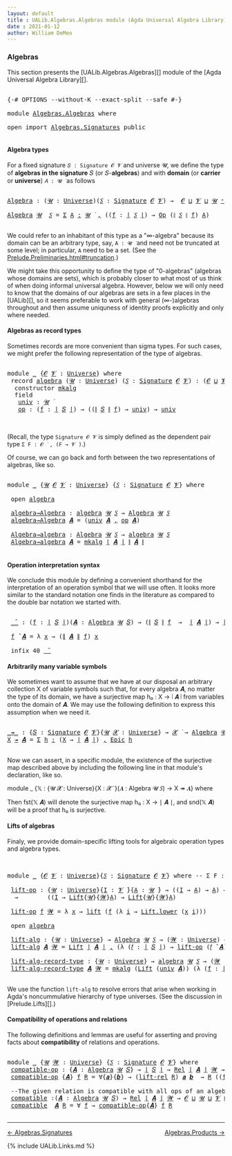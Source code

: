 ```yaml
---
layout: default
title : UALib.Algebras.Algebras module (Agda Universal Algebra Library)
date : 2021-01-12
author: William DeMeo
---
```


### <a id="algebras">Algebras</a>

This section presents the [UALib.Algebras.Algebras][] module of the [Agda Universal Algebra Library][].

<pre class="Agda">

<a id="292" class="Symbol">{-#</a> <a id="296" class="Keyword">OPTIONS</a> <a id="304" class="Pragma">--without-K</a> <a id="316" class="Pragma">--exact-split</a> <a id="330" class="Pragma">--safe</a> <a id="337" class="Symbol">#-}</a>

<a id="342" class="Keyword">module</a> <a id="349" href="Algebras.Algebras.html" class="Module">Algebras.Algebras</a> <a id="367" class="Keyword">where</a>

<a id="374" class="Keyword">open</a> <a id="379" class="Keyword">import</a> <a id="386" href="Algebras.Signatures.html" class="Module">Algebras.Signatures</a> <a id="406" class="Keyword">public</a>

</pre>


#### <a id="algebra-types">Algebra types</a>

For a fixed signature `𝑆 : Signature 𝓞 𝓥` and universe 𝓤, we define the type of **algebras in the signature** 𝑆 (or 𝑆-**algebras**) and with **domain** (or **carrier** or **universe**) `𝐴 : 𝓤 ̇` as follows

<pre class="Agda">

<a id="Algebra"></a><a id="694" href="Algebras.Algebras.html#694" class="Function">Algebra</a> <a id="702" class="Symbol">:</a> <a id="704" class="Symbol">(</a><a id="705" href="Algebras.Algebras.html#705" class="Bound">𝓤</a> <a id="707" class="Symbol">:</a> <a id="709" href="Agda.Primitive.html#423" class="Postulate">Universe</a><a id="717" class="Symbol">)(</a><a id="719" href="Algebras.Algebras.html#719" class="Bound">𝑆</a> <a id="721" class="Symbol">:</a> <a id="723" href="Algebras.Signatures.html#1299" class="Function">Signature</a> <a id="733" href="Prelude.Preliminaries.html#5600" class="Generalizable">𝓞</a> <a id="735" href="Universes.html#262" class="Generalizable">𝓥</a><a id="736" class="Symbol">)</a> <a id="738" class="Symbol">→</a>  <a id="741" href="Prelude.Preliminaries.html#5600" class="Generalizable">𝓞</a> <a id="743" href="Agda.Primitive.html#636" class="Primitive Operator">⊔</a> <a id="745" href="Universes.html#262" class="Generalizable">𝓥</a> <a id="747" href="Agda.Primitive.html#636" class="Primitive Operator">⊔</a> <a id="749" href="Algebras.Algebras.html#705" class="Bound">𝓤</a> <a id="751" href="Agda.Primitive.html#606" class="Primitive Operator">⁺</a> <a id="753" href="Universes.html#403" class="Function Operator">̇</a>

<a id="756" href="Algebras.Algebras.html#694" class="Function">Algebra</a> <a id="764" href="Algebras.Algebras.html#764" class="Bound">𝓤</a>  <a id="767" href="Algebras.Algebras.html#767" class="Bound">𝑆</a> <a id="769" class="Symbol">=</a> <a id="771" href="MGS-MLTT.html#3074" class="Function">Σ</a> <a id="773" href="Algebras.Algebras.html#773" class="Bound">A</a> <a id="775" href="MGS-MLTT.html#3074" class="Function">꞉</a> <a id="777" href="Algebras.Algebras.html#764" class="Bound">𝓤</a> <a id="779" href="Universes.html#403" class="Function Operator">̇</a> <a id="781" href="MGS-MLTT.html#3074" class="Function">,</a> <a id="783" class="Symbol">((</a><a id="785" href="Algebras.Algebras.html#785" class="Bound">f</a> <a id="787" class="Symbol">:</a> <a id="789" href="Prelude.Preliminaries.html#13569" class="Function Operator">∣</a> <a id="791" href="Algebras.Algebras.html#767" class="Bound">𝑆</a> <a id="793" href="Prelude.Preliminaries.html#13569" class="Function Operator">∣</a><a id="794" class="Symbol">)</a> <a id="796" class="Symbol">→</a> <a id="798" href="Algebras.Signatures.html#701" class="Function">Op</a> <a id="801" class="Symbol">(</a><a id="802" href="Prelude.Preliminaries.html#13647" class="Function Operator">∥</a> <a id="804" href="Algebras.Algebras.html#767" class="Bound">𝑆</a> <a id="806" href="Prelude.Preliminaries.html#13647" class="Function Operator">∥</a> <a id="808" href="Algebras.Algebras.html#785" class="Bound">f</a><a id="809" class="Symbol">)</a> <a id="811" href="Algebras.Algebras.html#773" class="Bound">A</a><a id="812" class="Symbol">)</a>

</pre>

We could refer to an inhabitant of this type as a "∞-algebra" because its domain can be an arbitrary type, say, `A : 𝓤 ̇` and need not be truncated at some level; in particular, `A` need to be a set. (See the [Prelude.Preliminaries.html#truncation](UALib.Prelude.Preliminaries.html#truncation).)

We might take this opportunity to define the type of "0-algebras" (algebras whose domains are sets), which is probably closer to what most of us think of when doing informal universal algebra.  However, below we will only need to know that the domains of our algebras are sets in a few places in the [UALib][], so it seems preferable to work with general (∞-)algebras throughout and then assume uniquness of identity proofs explicitly and only where needed.



#### <a id="algebras-as-record-types">Algebras as record types</a>

Sometimes records are more convenient than sigma types. For such cases, we might prefer the following representation of the type of algebras.

<pre class="Agda">

<a id="1810" class="Keyword">module</a> <a id="1817" href="Algebras.Algebras.html#1817" class="Module">_</a> <a id="1819" class="Symbol">{</a><a id="1820" href="Algebras.Algebras.html#1820" class="Bound">𝓞</a> <a id="1822" href="Algebras.Algebras.html#1822" class="Bound">𝓥</a> <a id="1824" class="Symbol">:</a> <a id="1826" href="Agda.Primitive.html#423" class="Postulate">Universe</a><a id="1834" class="Symbol">}</a> <a id="1836" class="Keyword">where</a>
 <a id="1843" class="Keyword">record</a> <a id="1850" href="Algebras.Algebras.html#1850" class="Record">algebra</a> <a id="1858" class="Symbol">(</a><a id="1859" href="Algebras.Algebras.html#1859" class="Bound">𝓤</a> <a id="1861" class="Symbol">:</a> <a id="1863" href="Agda.Primitive.html#423" class="Postulate">Universe</a><a id="1871" class="Symbol">)</a> <a id="1873" class="Symbol">(</a><a id="1874" href="Algebras.Algebras.html#1874" class="Bound">𝑆</a> <a id="1876" class="Symbol">:</a> <a id="1878" href="Algebras.Signatures.html#1299" class="Function">Signature</a> <a id="1888" href="Algebras.Algebras.html#1820" class="Bound">𝓞</a> <a id="1890" href="Algebras.Algebras.html#1822" class="Bound">𝓥</a><a id="1891" class="Symbol">)</a> <a id="1893" class="Symbol">:</a> <a id="1895" class="Symbol">(</a><a id="1896" href="Algebras.Algebras.html#1820" class="Bound">𝓞</a> <a id="1898" href="Agda.Primitive.html#636" class="Primitive Operator">⊔</a> <a id="1900" href="Algebras.Algebras.html#1822" class="Bound">𝓥</a> <a id="1902" href="Agda.Primitive.html#636" class="Primitive Operator">⊔</a> <a id="1904" href="Algebras.Algebras.html#1859" class="Bound">𝓤</a><a id="1905" class="Symbol">)</a> <a id="1907" href="Agda.Primitive.html#606" class="Primitive Operator">⁺</a> <a id="1909" href="Universes.html#403" class="Function Operator">̇</a> <a id="1911" class="Keyword">where</a>
  <a id="1919" class="Keyword">constructor</a> <a id="1931" href="Algebras.Algebras.html#1931" class="InductiveConstructor">mkalg</a>
  <a id="1939" class="Keyword">field</a>
   <a id="1948" href="Algebras.Algebras.html#1948" class="Field">univ</a> <a id="1953" class="Symbol">:</a> <a id="1955" href="Algebras.Algebras.html#1859" class="Bound">𝓤</a> <a id="1957" href="Universes.html#403" class="Function Operator">̇</a>
   <a id="1962" href="Algebras.Algebras.html#1962" class="Field">op</a> <a id="1965" class="Symbol">:</a> <a id="1967" class="Symbol">(</a><a id="1968" href="Algebras.Algebras.html#1968" class="Bound">f</a> <a id="1970" class="Symbol">:</a> <a id="1972" href="Prelude.Preliminaries.html#13569" class="Function Operator">∣</a> <a id="1974" href="Algebras.Algebras.html#1874" class="Bound">𝑆</a> <a id="1976" href="Prelude.Preliminaries.html#13569" class="Function Operator">∣</a><a id="1977" class="Symbol">)</a> <a id="1979" class="Symbol">→</a> <a id="1981" class="Symbol">((</a><a id="1983" href="Prelude.Preliminaries.html#13647" class="Function Operator">∥</a> <a id="1985" href="Algebras.Algebras.html#1874" class="Bound">𝑆</a> <a id="1987" href="Prelude.Preliminaries.html#13647" class="Function Operator">∥</a> <a id="1989" href="Algebras.Algebras.html#1968" class="Bound">f</a><a id="1990" class="Symbol">)</a> <a id="1992" class="Symbol">→</a> <a id="1994" href="Algebras.Algebras.html#1948" class="Field">univ</a><a id="1998" class="Symbol">)</a> <a id="2000" class="Symbol">→</a> <a id="2002" href="Algebras.Algebras.html#1948" class="Field">univ</a>


</pre>

(Recall, the type `Signature 𝓞 𝓥` is simply defined as the dependent pair type `Σ F ꞉ 𝓞 ̇ , (F → 𝓥 ̇)`.)

Of course, we can go back and forth between the two representations of algebras, like so.

<pre class="Agda">

<a id="2232" class="Keyword">module</a> <a id="2239" href="Algebras.Algebras.html#2239" class="Module">_</a> <a id="2241" class="Symbol">{</a><a id="2242" href="Algebras.Algebras.html#2242" class="Bound">𝓤</a> <a id="2244" href="Algebras.Algebras.html#2244" class="Bound">𝓞</a> <a id="2246" href="Algebras.Algebras.html#2246" class="Bound">𝓥</a> <a id="2248" class="Symbol">:</a> <a id="2250" href="Agda.Primitive.html#423" class="Postulate">Universe</a><a id="2258" class="Symbol">}</a> <a id="2260" class="Symbol">{</a><a id="2261" href="Algebras.Algebras.html#2261" class="Bound">𝑆</a> <a id="2263" class="Symbol">:</a> <a id="2265" href="Algebras.Signatures.html#1299" class="Function">Signature</a> <a id="2275" href="Algebras.Algebras.html#2244" class="Bound">𝓞</a> <a id="2277" href="Algebras.Algebras.html#2246" class="Bound">𝓥</a><a id="2278" class="Symbol">}</a> <a id="2280" class="Keyword">where</a>

 <a id="2288" class="Keyword">open</a> <a id="2293" href="Algebras.Algebras.html#1850" class="Module">algebra</a>

 <a id="2303" href="Algebras.Algebras.html#2303" class="Function">algebra→Algebra</a> <a id="2319" class="Symbol">:</a> <a id="2321" href="Algebras.Algebras.html#1850" class="Record">algebra</a> <a id="2329" href="Algebras.Algebras.html#2242" class="Bound">𝓤</a> <a id="2331" href="Algebras.Algebras.html#2261" class="Bound">𝑆</a> <a id="2333" class="Symbol">→</a> <a id="2335" href="Algebras.Algebras.html#694" class="Function">Algebra</a> <a id="2343" href="Algebras.Algebras.html#2242" class="Bound">𝓤</a> <a id="2345" href="Algebras.Algebras.html#2261" class="Bound">𝑆</a>
 <a id="2348" href="Algebras.Algebras.html#2303" class="Function">algebra→Algebra</a> <a id="2364" href="Algebras.Algebras.html#2364" class="Bound">𝑨</a> <a id="2366" class="Symbol">=</a> <a id="2368" class="Symbol">(</a><a id="2369" href="Algebras.Algebras.html#1948" class="Field">univ</a> <a id="2374" href="Algebras.Algebras.html#2364" class="Bound">𝑨</a> <a id="2376" href="Prelude.Equality.html#463" class="InductiveConstructor Operator">,</a> <a id="2378" href="Algebras.Algebras.html#1962" class="Field">op</a> <a id="2381" href="Algebras.Algebras.html#2364" class="Bound">𝑨</a><a id="2382" class="Symbol">)</a>

 <a id="2386" href="Algebras.Algebras.html#2386" class="Function">Algebra→algebra</a> <a id="2402" class="Symbol">:</a> <a id="2404" href="Algebras.Algebras.html#694" class="Function">Algebra</a> <a id="2412" href="Algebras.Algebras.html#2242" class="Bound">𝓤</a> <a id="2414" href="Algebras.Algebras.html#2261" class="Bound">𝑆</a> <a id="2416" class="Symbol">→</a> <a id="2418" href="Algebras.Algebras.html#1850" class="Record">algebra</a> <a id="2426" href="Algebras.Algebras.html#2242" class="Bound">𝓤</a> <a id="2428" href="Algebras.Algebras.html#2261" class="Bound">𝑆</a>
 <a id="2431" href="Algebras.Algebras.html#2386" class="Function">Algebra→algebra</a> <a id="2447" href="Algebras.Algebras.html#2447" class="Bound">𝑨</a> <a id="2449" class="Symbol">=</a> <a id="2451" href="Algebras.Algebras.html#1931" class="InductiveConstructor">mkalg</a> <a id="2457" href="Prelude.Preliminaries.html#13569" class="Function Operator">∣</a> <a id="2459" href="Algebras.Algebras.html#2447" class="Bound">𝑨</a> <a id="2461" href="Prelude.Preliminaries.html#13569" class="Function Operator">∣</a> <a id="2463" href="Prelude.Preliminaries.html#13647" class="Function Operator">∥</a> <a id="2465" href="Algebras.Algebras.html#2447" class="Bound">𝑨</a> <a id="2467" href="Prelude.Preliminaries.html#13647" class="Function Operator">∥</a>

</pre>




#### <a id="operation-interpretation-syntax">Operation interpretation syntax</a>

We conclude this module by defining a convenient shorthand for the interpretation of an operation symbol that we will use often.  It looks more similar to the standard notation one finds in the literature as compared to the double bar notation we started with.

<pre class="Agda">

 <a id="2844" href="Algebras.Algebras.html#2844" class="Function Operator">_̂_</a> <a id="2848" class="Symbol">:</a> <a id="2850" class="Symbol">(</a><a id="2851" href="Algebras.Algebras.html#2851" class="Bound">f</a> <a id="2853" class="Symbol">:</a> <a id="2855" href="Prelude.Preliminaries.html#13569" class="Function Operator">∣</a> <a id="2857" href="Algebras.Algebras.html#2261" class="Bound">𝑆</a> <a id="2859" href="Prelude.Preliminaries.html#13569" class="Function Operator">∣</a><a id="2860" class="Symbol">)(</a><a id="2862" href="Algebras.Algebras.html#2862" class="Bound">𝑨</a> <a id="2864" class="Symbol">:</a> <a id="2866" href="Algebras.Algebras.html#694" class="Function">Algebra</a> <a id="2874" href="Algebras.Algebras.html#2242" class="Bound">𝓤</a> <a id="2876" href="Algebras.Algebras.html#2261" class="Bound">𝑆</a><a id="2877" class="Symbol">)</a> <a id="2879" class="Symbol">→</a> <a id="2881" class="Symbol">(</a><a id="2882" href="Prelude.Preliminaries.html#13647" class="Function Operator">∥</a> <a id="2884" href="Algebras.Algebras.html#2261" class="Bound">𝑆</a> <a id="2886" href="Prelude.Preliminaries.html#13647" class="Function Operator">∥</a> <a id="2888" href="Algebras.Algebras.html#2851" class="Bound">f</a>  <a id="2891" class="Symbol">→</a>  <a id="2894" href="Prelude.Preliminaries.html#13569" class="Function Operator">∣</a> <a id="2896" href="Algebras.Algebras.html#2862" class="Bound">𝑨</a> <a id="2898" href="Prelude.Preliminaries.html#13569" class="Function Operator">∣</a><a id="2899" class="Symbol">)</a> <a id="2901" class="Symbol">→</a> <a id="2903" href="Prelude.Preliminaries.html#13569" class="Function Operator">∣</a> <a id="2905" href="Algebras.Algebras.html#2862" class="Bound">𝑨</a> <a id="2907" href="Prelude.Preliminaries.html#13569" class="Function Operator">∣</a>

 <a id="2911" href="Algebras.Algebras.html#2911" class="Bound">f</a> <a id="2913" href="Algebras.Algebras.html#2844" class="Function Operator">̂</a> <a id="2915" href="Algebras.Algebras.html#2915" class="Bound">𝑨</a> <a id="2917" class="Symbol">=</a> <a id="2919" class="Symbol">λ</a> <a id="2921" href="Algebras.Algebras.html#2921" class="Bound">x</a> <a id="2923" class="Symbol">→</a> <a id="2925" class="Symbol">(</a><a id="2926" href="Prelude.Preliminaries.html#13647" class="Function Operator">∥</a> <a id="2928" href="Algebras.Algebras.html#2915" class="Bound">𝑨</a> <a id="2930" href="Prelude.Preliminaries.html#13647" class="Function Operator">∥</a> <a id="2932" href="Algebras.Algebras.html#2911" class="Bound">f</a><a id="2933" class="Symbol">)</a> <a id="2935" href="Algebras.Algebras.html#2921" class="Bound">x</a>

 <a id="2939" class="Keyword">infix</a> <a id="2945" class="Number">40</a> <a id="2948" href="Algebras.Algebras.html#2844" class="Function Operator">_̂_</a>
</pre>




#### <a id="arbitrarily-many-variable-symbols">Arbitrarily many variable symbols</a>

We sometimes want to assume that we have at our disposal an arbitrary collection X of variable symbols such that, for every algebra 𝑨, no matter the type of its domain, we have a surjective map h₀ : X → ∣ 𝑨 ∣ from variables onto the domain of 𝑨.  We may use the following definition to express this assumption when we need it.

<pre class="Agda">

<a id="_↠_"></a><a id="3395" href="Algebras.Algebras.html#3395" class="Function Operator">_↠_</a> <a id="3399" class="Symbol">:</a> <a id="3401" class="Symbol">{</a><a id="3402" href="Algebras.Algebras.html#3402" class="Bound">𝑆</a> <a id="3404" class="Symbol">:</a> <a id="3406" href="Algebras.Signatures.html#1299" class="Function">Signature</a> <a id="3416" href="Prelude.Preliminaries.html#5600" class="Generalizable">𝓞</a> <a id="3418" href="Universes.html#262" class="Generalizable">𝓥</a><a id="3419" class="Symbol">}{</a><a id="3421" href="Algebras.Algebras.html#3421" class="Bound">𝓤</a> <a id="3423" href="Algebras.Algebras.html#3423" class="Bound">𝓧</a> <a id="3425" class="Symbol">:</a> <a id="3427" href="Agda.Primitive.html#423" class="Postulate">Universe</a><a id="3435" class="Symbol">}</a> <a id="3437" class="Symbol">→</a> <a id="3439" href="Algebras.Algebras.html#3423" class="Bound">𝓧</a> <a id="3441" href="Universes.html#403" class="Function Operator">̇</a> <a id="3443" class="Symbol">→</a> <a id="3445" href="Algebras.Algebras.html#694" class="Function">Algebra</a> <a id="3453" href="Algebras.Algebras.html#3421" class="Bound">𝓤</a> <a id="3455" href="Algebras.Algebras.html#3402" class="Bound">𝑆</a> <a id="3457" class="Symbol">→</a> <a id="3459" href="Algebras.Algebras.html#3423" class="Bound">𝓧</a> <a id="3461" href="Agda.Primitive.html#636" class="Primitive Operator">⊔</a> <a id="3463" href="Algebras.Algebras.html#3421" class="Bound">𝓤</a> <a id="3465" href="Universes.html#403" class="Function Operator">̇</a>
<a id="3467" href="Algebras.Algebras.html#3467" class="Bound">X</a> <a id="3469" href="Algebras.Algebras.html#3395" class="Function Operator">↠</a> <a id="3471" href="Algebras.Algebras.html#3471" class="Bound">𝑨</a> <a id="3473" class="Symbol">=</a> <a id="3475" href="MGS-MLTT.html#3074" class="Function">Σ</a> <a id="3477" href="Algebras.Algebras.html#3477" class="Bound">h</a> <a id="3479" href="MGS-MLTT.html#3074" class="Function">꞉</a> <a id="3481" class="Symbol">(</a><a id="3482" href="Algebras.Algebras.html#3467" class="Bound">X</a> <a id="3484" class="Symbol">→</a> <a id="3486" href="Prelude.Preliminaries.html#13569" class="Function Operator">∣</a> <a id="3488" href="Algebras.Algebras.html#3471" class="Bound">𝑨</a> <a id="3490" href="Prelude.Preliminaries.html#13569" class="Function Operator">∣</a><a id="3491" class="Symbol">)</a> <a id="3493" href="MGS-MLTT.html#3074" class="Function">,</a> <a id="3495" href="Prelude.Inverses.html#2632" class="Function">Epic</a> <a id="3500" href="Algebras.Algebras.html#3477" class="Bound">h</a>

</pre>

Now we can assert, in a specific module, the existence of the surjective map described above by including the following line in that module's declaration, like so.

module _ {𝕏 : {𝓤 𝓧 : Universe}{X : 𝓧 ̇ }(𝑨 : Algebra 𝓤 𝑆) → X ↠ 𝑨} where

Then fst(𝕏 𝑨) will denote the surjective map h₀ : X → ∣ 𝑨 ∣, and snd(𝕏 𝑨) will be a proof that h₀ is surjective.




#### <a id="lifts-of-algebras">Lifts of algebras</a>

Finaly, we provide domain-specific lifting tools for algebraic operation types and algebra types.
<pre class="Agda">


<a id="4038" class="Keyword">module</a> <a id="4045" href="Algebras.Algebras.html#4045" class="Module">_</a> <a id="4047" class="Symbol">{</a><a id="4048" href="Algebras.Algebras.html#4048" class="Bound">𝓞</a> <a id="4050" href="Algebras.Algebras.html#4050" class="Bound">𝓥</a> <a id="4052" class="Symbol">:</a> <a id="4054" href="Agda.Primitive.html#423" class="Postulate">Universe</a><a id="4062" class="Symbol">}{</a><a id="4064" href="Algebras.Algebras.html#4064" class="Bound">𝑆</a> <a id="4066" class="Symbol">:</a> <a id="4068" href="Algebras.Signatures.html#1299" class="Function">Signature</a> <a id="4078" href="Algebras.Algebras.html#4048" class="Bound">𝓞</a> <a id="4080" href="Algebras.Algebras.html#4050" class="Bound">𝓥</a><a id="4081" class="Symbol">}</a> <a id="4083" class="Keyword">where</a> <a id="4089" class="Comment">-- Σ F ꞉ 𝓞 ̇ , ( F → 𝓥 ̇)} where</a>

 <a id="4124" href="Algebras.Algebras.html#4124" class="Function">lift-op</a> <a id="4132" class="Symbol">:</a> <a id="4134" class="Symbol">{</a><a id="4135" href="Algebras.Algebras.html#4135" class="Bound">𝓤</a> <a id="4137" class="Symbol">:</a> <a id="4139" href="Agda.Primitive.html#423" class="Postulate">Universe</a><a id="4147" class="Symbol">}{</a><a id="4149" href="Algebras.Algebras.html#4149" class="Bound">I</a> <a id="4151" class="Symbol">:</a> <a id="4153" href="Algebras.Algebras.html#4050" class="Bound">𝓥</a> <a id="4155" href="Universes.html#403" class="Function Operator">̇</a><a id="4156" class="Symbol">}{</a><a id="4158" href="Algebras.Algebras.html#4158" class="Bound">A</a> <a id="4160" class="Symbol">:</a> <a id="4162" href="Algebras.Algebras.html#4135" class="Bound">𝓤</a> <a id="4164" href="Universes.html#403" class="Function Operator">̇</a><a id="4165" class="Symbol">}</a> <a id="4167" class="Symbol">→</a> <a id="4169" class="Symbol">((</a><a id="4171" href="Algebras.Algebras.html#4149" class="Bound">I</a> <a id="4173" class="Symbol">→</a> <a id="4175" href="Algebras.Algebras.html#4158" class="Bound">A</a><a id="4176" class="Symbol">)</a> <a id="4178" class="Symbol">→</a> <a id="4180" href="Algebras.Algebras.html#4158" class="Bound">A</a><a id="4181" class="Symbol">)</a> <a id="4183" class="Symbol">→</a> <a id="4185" class="Symbol">(</a><a id="4186" href="Algebras.Algebras.html#4186" class="Bound">𝓦</a> <a id="4188" class="Symbol">:</a> <a id="4190" href="Agda.Primitive.html#423" class="Postulate">Universe</a><a id="4198" class="Symbol">)</a>
  <a id="4202" class="Symbol">→</a>        <a id="4211" class="Symbol">((</a><a id="4213" href="Algebras.Algebras.html#4149" class="Bound">I</a> <a id="4215" class="Symbol">→</a> <a id="4217" href="Prelude.Lifts.html#2741" class="Record">Lift</a><a id="4221" class="Symbol">{</a><a id="4222" href="Algebras.Algebras.html#4135" class="Bound">𝓤</a><a id="4223" class="Symbol">}{</a><a id="4225" href="Algebras.Algebras.html#4186" class="Bound">𝓦</a><a id="4226" class="Symbol">}</a><a id="4227" href="Algebras.Algebras.html#4158" class="Bound">A</a><a id="4228" class="Symbol">)</a> <a id="4230" class="Symbol">→</a> <a id="4232" href="Prelude.Lifts.html#2741" class="Record">Lift</a><a id="4236" class="Symbol">{</a><a id="4237" href="Algebras.Algebras.html#4135" class="Bound">𝓤</a><a id="4238" class="Symbol">}{</a><a id="4240" href="Algebras.Algebras.html#4186" class="Bound">𝓦</a><a id="4241" class="Symbol">}</a><a id="4242" href="Algebras.Algebras.html#4158" class="Bound">A</a><a id="4243" class="Symbol">)</a>

 <a id="4247" href="Algebras.Algebras.html#4124" class="Function">lift-op</a> <a id="4255" href="Algebras.Algebras.html#4255" class="Bound">f</a> <a id="4257" href="Algebras.Algebras.html#4257" class="Bound">𝓦</a> <a id="4259" class="Symbol">=</a> <a id="4261" class="Symbol">λ</a> <a id="4263" href="Algebras.Algebras.html#4263" class="Bound">x</a> <a id="4265" class="Symbol">→</a> <a id="4267" href="Prelude.Lifts.html#2803" class="InductiveConstructor">lift</a> <a id="4272" class="Symbol">(</a><a id="4273" href="Algebras.Algebras.html#4255" class="Bound">f</a> <a id="4275" class="Symbol">(λ</a> <a id="4278" href="Algebras.Algebras.html#4278" class="Bound">i</a> <a id="4280" class="Symbol">→</a> <a id="4282" href="Prelude.Lifts.html#2815" class="Field">Lift.lower</a> <a id="4293" class="Symbol">(</a><a id="4294" href="Algebras.Algebras.html#4263" class="Bound">x</a> <a id="4296" href="Algebras.Algebras.html#4278" class="Bound">i</a><a id="4297" class="Symbol">)))</a>

 <a id="4303" class="Keyword">open</a> <a id="4308" href="Algebras.Algebras.html#1850" class="Module">algebra</a>

 <a id="4318" href="Algebras.Algebras.html#4318" class="Function">lift-alg</a> <a id="4327" class="Symbol">:</a> <a id="4329" class="Symbol">{</a><a id="4330" href="Algebras.Algebras.html#4330" class="Bound">𝓤</a> <a id="4332" class="Symbol">:</a> <a id="4334" href="Agda.Primitive.html#423" class="Postulate">Universe</a><a id="4342" class="Symbol">}</a> <a id="4344" class="Symbol">→</a> <a id="4346" href="Algebras.Algebras.html#694" class="Function">Algebra</a> <a id="4354" href="Algebras.Algebras.html#4330" class="Bound">𝓤</a> <a id="4356" href="Algebras.Algebras.html#4064" class="Bound">𝑆</a> <a id="4358" class="Symbol">→</a> <a id="4360" class="Symbol">(</a><a id="4361" href="Algebras.Algebras.html#4361" class="Bound">𝓦</a> <a id="4363" class="Symbol">:</a> <a id="4365" href="Agda.Primitive.html#423" class="Postulate">Universe</a><a id="4373" class="Symbol">)</a> <a id="4375" class="Symbol">→</a> <a id="4377" href="Algebras.Algebras.html#694" class="Function">Algebra</a> <a id="4385" class="Symbol">(</a><a id="4386" href="Algebras.Algebras.html#4330" class="Bound">𝓤</a> <a id="4388" href="Agda.Primitive.html#636" class="Primitive Operator">⊔</a> <a id="4390" href="Algebras.Algebras.html#4361" class="Bound">𝓦</a><a id="4391" class="Symbol">)</a> <a id="4393" href="Algebras.Algebras.html#4064" class="Bound">𝑆</a>
 <a id="4396" href="Algebras.Algebras.html#4318" class="Function">lift-alg</a> <a id="4405" href="Algebras.Algebras.html#4405" class="Bound">𝑨</a> <a id="4407" href="Algebras.Algebras.html#4407" class="Bound">𝓦</a> <a id="4409" class="Symbol">=</a> <a id="4411" href="Prelude.Lifts.html#2741" class="Record">Lift</a> <a id="4416" href="Prelude.Preliminaries.html#13569" class="Function Operator">∣</a> <a id="4418" href="Algebras.Algebras.html#4405" class="Bound">𝑨</a> <a id="4420" href="Prelude.Preliminaries.html#13569" class="Function Operator">∣</a> <a id="4422" href="Prelude.Equality.html#463" class="InductiveConstructor Operator">,</a> <a id="4424" class="Symbol">(λ</a> <a id="4427" class="Symbol">(</a><a id="4428" href="Algebras.Algebras.html#4428" class="Bound">𝑓</a> <a id="4430" class="Symbol">:</a> <a id="4432" href="Prelude.Preliminaries.html#13569" class="Function Operator">∣</a> <a id="4434" href="Algebras.Algebras.html#4064" class="Bound">𝑆</a> <a id="4436" href="Prelude.Preliminaries.html#13569" class="Function Operator">∣</a><a id="4437" class="Symbol">)</a> <a id="4439" class="Symbol">→</a> <a id="4441" href="Algebras.Algebras.html#4124" class="Function">lift-op</a> <a id="4449" class="Symbol">(</a><a id="4450" href="Algebras.Algebras.html#4428" class="Bound">𝑓</a> <a id="4452" href="Algebras.Algebras.html#2844" class="Function Operator">̂</a> <a id="4454" href="Algebras.Algebras.html#4405" class="Bound">𝑨</a><a id="4455" class="Symbol">)</a> <a id="4457" href="Algebras.Algebras.html#4407" class="Bound">𝓦</a><a id="4458" class="Symbol">)</a>

 <a id="4462" href="Algebras.Algebras.html#4462" class="Function">lift-alg-record-type</a> <a id="4483" class="Symbol">:</a> <a id="4485" class="Symbol">{</a><a id="4486" href="Algebras.Algebras.html#4486" class="Bound">𝓤</a> <a id="4488" class="Symbol">:</a> <a id="4490" href="Agda.Primitive.html#423" class="Postulate">Universe</a><a id="4498" class="Symbol">}</a> <a id="4500" class="Symbol">→</a> <a id="4502" href="Algebras.Algebras.html#1850" class="Record">algebra</a> <a id="4510" href="Algebras.Algebras.html#4486" class="Bound">𝓤</a> <a id="4512" href="Algebras.Algebras.html#4064" class="Bound">𝑆</a> <a id="4514" class="Symbol">→</a> <a id="4516" class="Symbol">(</a><a id="4517" href="Algebras.Algebras.html#4517" class="Bound">𝓦</a> <a id="4519" class="Symbol">:</a> <a id="4521" href="Agda.Primitive.html#423" class="Postulate">Universe</a><a id="4529" class="Symbol">)</a> <a id="4531" class="Symbol">→</a> <a id="4533" href="Algebras.Algebras.html#1850" class="Record">algebra</a> <a id="4541" class="Symbol">(</a><a id="4542" href="Algebras.Algebras.html#4486" class="Bound">𝓤</a> <a id="4544" href="Agda.Primitive.html#636" class="Primitive Operator">⊔</a> <a id="4546" href="Algebras.Algebras.html#4517" class="Bound">𝓦</a><a id="4547" class="Symbol">)</a> <a id="4549" href="Algebras.Algebras.html#4064" class="Bound">𝑆</a>
 <a id="4552" href="Algebras.Algebras.html#4462" class="Function">lift-alg-record-type</a> <a id="4573" href="Algebras.Algebras.html#4573" class="Bound">𝑨</a> <a id="4575" href="Algebras.Algebras.html#4575" class="Bound">𝓦</a> <a id="4577" class="Symbol">=</a> <a id="4579" href="Algebras.Algebras.html#1931" class="InductiveConstructor">mkalg</a> <a id="4585" class="Symbol">(</a><a id="4586" href="Prelude.Lifts.html#2741" class="Record">Lift</a> <a id="4591" class="Symbol">(</a><a id="4592" href="Algebras.Algebras.html#1948" class="Field">univ</a> <a id="4597" href="Algebras.Algebras.html#4573" class="Bound">𝑨</a><a id="4598" class="Symbol">))</a> <a id="4601" class="Symbol">(λ</a> <a id="4604" class="Symbol">(</a><a id="4605" href="Algebras.Algebras.html#4605" class="Bound">f</a> <a id="4607" class="Symbol">:</a> <a id="4609" href="Prelude.Preliminaries.html#13569" class="Function Operator">∣</a> <a id="4611" href="Algebras.Algebras.html#4064" class="Bound">𝑆</a> <a id="4613" href="Prelude.Preliminaries.html#13569" class="Function Operator">∣</a><a id="4614" class="Symbol">)</a> <a id="4616" class="Symbol">→</a> <a id="4618" href="Algebras.Algebras.html#4124" class="Function">lift-op</a> <a id="4626" class="Symbol">((</a><a id="4628" href="Algebras.Algebras.html#1962" class="Field">op</a> <a id="4631" href="Algebras.Algebras.html#4573" class="Bound">𝑨</a><a id="4632" class="Symbol">)</a> <a id="4634" href="Algebras.Algebras.html#4605" class="Bound">f</a><a id="4635" class="Symbol">)</a> <a id="4637" href="Algebras.Algebras.html#4575" class="Bound">𝓦</a><a id="4638" class="Symbol">)</a>

</pre>

We use the function `lift-alg` to resolve errors that arise when working in Agda's noncummulative hierarchy of type universes. (See the discussion in [Prelude.Lifts][].)




#### <a id="compatibility-of-operations-and-relations">Compatibility of operations and relations</a>

The following definitions and lemmas are useful for asserting and proving facts about **compatibility** of relations and operations.

<pre class="Agda">

<a id="5077" class="Keyword">module</a> <a id="5084" href="Algebras.Algebras.html#5084" class="Module">_</a> <a id="5086" class="Symbol">{</a><a id="5087" href="Algebras.Algebras.html#5087" class="Bound">𝓤</a> <a id="5089" href="Algebras.Algebras.html#5089" class="Bound">𝓦</a> <a id="5091" class="Symbol">:</a> <a id="5093" href="Agda.Primitive.html#423" class="Postulate">Universe</a><a id="5101" class="Symbol">}</a> <a id="5103" class="Symbol">{</a><a id="5104" href="Algebras.Algebras.html#5104" class="Bound">𝑆</a> <a id="5106" class="Symbol">:</a> <a id="5108" href="Algebras.Signatures.html#1299" class="Function">Signature</a> <a id="5118" href="Prelude.Preliminaries.html#5600" class="Generalizable">𝓞</a> <a id="5120" href="Universes.html#262" class="Generalizable">𝓥</a><a id="5121" class="Symbol">}</a> <a id="5123" class="Keyword">where</a>
 <a id="5130" href="Algebras.Algebras.html#5130" class="Function">compatible-op</a> <a id="5144" class="Symbol">:</a> <a id="5146" class="Symbol">{</a><a id="5147" href="Algebras.Algebras.html#5147" class="Bound">𝑨</a> <a id="5149" class="Symbol">:</a> <a id="5151" href="Algebras.Algebras.html#694" class="Function">Algebra</a> <a id="5159" href="Algebras.Algebras.html#5087" class="Bound">𝓤</a> <a id="5161" href="Algebras.Algebras.html#5104" class="Bound">𝑆</a><a id="5162" class="Symbol">}</a> <a id="5164" class="Symbol">→</a> <a id="5166" href="Prelude.Preliminaries.html#13569" class="Function Operator">∣</a> <a id="5168" href="Algebras.Algebras.html#5104" class="Bound">𝑆</a> <a id="5170" href="Prelude.Preliminaries.html#13569" class="Function Operator">∣</a> <a id="5172" class="Symbol">→</a> <a id="5174" href="Relations.Binary.html#1487" class="Function">Rel</a> <a id="5178" href="Prelude.Preliminaries.html#13569" class="Function Operator">∣</a> <a id="5180" href="Algebras.Algebras.html#5147" class="Bound">𝑨</a> <a id="5182" href="Prelude.Preliminaries.html#13569" class="Function Operator">∣</a> <a id="5184" href="Algebras.Algebras.html#5089" class="Bound">𝓦</a> <a id="5186" class="Symbol">→</a> <a id="5188" href="Algebras.Algebras.html#5087" class="Bound">𝓤</a> <a id="5190" href="Agda.Primitive.html#636" class="Primitive Operator">⊔</a> <a id="5192" href="Algebras.Algebras.html#5120" class="Bound">𝓥</a> <a id="5194" href="Agda.Primitive.html#636" class="Primitive Operator">⊔</a> <a id="5196" href="Algebras.Algebras.html#5089" class="Bound">𝓦</a> <a id="5198" href="Universes.html#403" class="Function Operator">̇</a>
 <a id="5201" href="Algebras.Algebras.html#5130" class="Function">compatible-op</a> <a id="5215" class="Symbol">{</a><a id="5216" href="Algebras.Algebras.html#5216" class="Bound">𝑨</a><a id="5217" class="Symbol">}</a> <a id="5219" href="Algebras.Algebras.html#5219" class="Bound">f</a> <a id="5221" href="Algebras.Algebras.html#5221" class="Bound">R</a> <a id="5223" class="Symbol">=</a> <a id="5225" class="Symbol">∀{</a><a id="5227" href="Algebras.Algebras.html#5227" class="Bound">𝒂</a><a id="5228" class="Symbol">}{</a><a id="5230" href="Algebras.Algebras.html#5230" class="Bound">𝒃</a><a id="5231" class="Symbol">}</a> <a id="5233" class="Symbol">→</a> <a id="5235" class="Symbol">(</a><a id="5236" href="Relations.Quotients.html#5292" class="Function">lift-rel</a> <a id="5245" href="Algebras.Algebras.html#5221" class="Bound">R</a><a id="5246" class="Symbol">)</a> <a id="5248" href="Algebras.Algebras.html#5227" class="Bound">𝒂</a> <a id="5250" href="Algebras.Algebras.html#5230" class="Bound">𝒃</a>  <a id="5253" class="Symbol">→</a> <a id="5255" href="Algebras.Algebras.html#5221" class="Bound">R</a> <a id="5257" class="Symbol">((</a><a id="5259" href="Algebras.Algebras.html#5219" class="Bound">f</a> <a id="5261" href="Algebras.Algebras.html#2844" class="Function Operator">̂</a> <a id="5263" href="Algebras.Algebras.html#5216" class="Bound">𝑨</a><a id="5264" class="Symbol">)</a> <a id="5266" href="Algebras.Algebras.html#5227" class="Bound">𝒂</a><a id="5267" class="Symbol">)</a> <a id="5269" class="Symbol">((</a><a id="5271" href="Algebras.Algebras.html#5219" class="Bound">f</a> <a id="5273" href="Algebras.Algebras.html#2844" class="Function Operator">̂</a> <a id="5275" href="Algebras.Algebras.html#5216" class="Bound">𝑨</a><a id="5276" class="Symbol">)</a> <a id="5278" href="Algebras.Algebras.html#5230" class="Bound">𝒃</a><a id="5279" class="Symbol">)</a>

 <a id="5283" class="Comment">--The given relation is compatible with all ops of an algebra.</a>
 <a id="5347" href="Algebras.Algebras.html#5347" class="Function">compatible</a> <a id="5358" class="Symbol">:(</a><a id="5360" href="Algebras.Algebras.html#5360" class="Bound">𝑨</a> <a id="5362" class="Symbol">:</a> <a id="5364" href="Algebras.Algebras.html#694" class="Function">Algebra</a> <a id="5372" href="Algebras.Algebras.html#5087" class="Bound">𝓤</a> <a id="5374" href="Algebras.Algebras.html#5104" class="Bound">𝑆</a><a id="5375" class="Symbol">)</a> <a id="5377" class="Symbol">→</a> <a id="5379" href="Relations.Binary.html#1487" class="Function">Rel</a> <a id="5383" href="Prelude.Preliminaries.html#13569" class="Function Operator">∣</a> <a id="5385" href="Algebras.Algebras.html#5360" class="Bound">𝑨</a> <a id="5387" href="Prelude.Preliminaries.html#13569" class="Function Operator">∣</a> <a id="5389" href="Algebras.Algebras.html#5089" class="Bound">𝓦</a> <a id="5391" class="Symbol">→</a> <a id="5393" href="Algebras.Algebras.html#5118" class="Bound">𝓞</a> <a id="5395" href="Agda.Primitive.html#636" class="Primitive Operator">⊔</a> <a id="5397" href="Algebras.Algebras.html#5087" class="Bound">𝓤</a> <a id="5399" href="Agda.Primitive.html#636" class="Primitive Operator">⊔</a> <a id="5401" href="Algebras.Algebras.html#5120" class="Bound">𝓥</a> <a id="5403" href="Agda.Primitive.html#636" class="Primitive Operator">⊔</a> <a id="5405" href="Algebras.Algebras.html#5089" class="Bound">𝓦</a> <a id="5407" href="Universes.html#403" class="Function Operator">̇</a>
 <a id="5410" href="Algebras.Algebras.html#5347" class="Function">compatible</a>  <a id="5422" href="Algebras.Algebras.html#5422" class="Bound">𝑨</a> <a id="5424" href="Algebras.Algebras.html#5424" class="Bound">R</a> <a id="5426" class="Symbol">=</a> <a id="5428" class="Symbol">∀</a> <a id="5430" href="Algebras.Algebras.html#5430" class="Bound">f</a> <a id="5432" class="Symbol">→</a> <a id="5434" href="Algebras.Algebras.html#5130" class="Function">compatible-op</a><a id="5447" class="Symbol">{</a><a id="5448" href="Algebras.Algebras.html#5422" class="Bound">𝑨</a><a id="5449" class="Symbol">}</a> <a id="5451" href="Algebras.Algebras.html#5430" class="Bound">f</a> <a id="5453" href="Algebras.Algebras.html#5424" class="Bound">R</a>

</pre>


--------------------------------------

[← Algebras.Signatures](Algebras.Signatures.html)
<span style="float:right;">[Algebras.Products →](Algebras.Products.html)</span>


{% include UALib.Links.md %}
